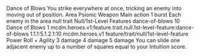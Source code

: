 <ability>
  <name>Dance of Blows</name>
  <flavor>You strike everywhere at once, tricking an enemy into moving out of position.</flavor>
  <keywords>
    <keyword>Area</keyword>
    <keyword>Psionic</keyword>
    <keyword>Weapon</keyword>
  </keywords>
  <type>Main action</type>
  <distance>1 burst</distance>
  <target>Each enemy in the area</target>
  <metadata>
    <class>null</class>
    <feature_type>trait</feature_type>
    <file_dpath>Null/1st-Level Features</file_dpath>
    <item_id>dance-of-blows</item_id>
    <item_index>10</item_index>
    <item_name>Dance of Blows</item_name>
    <level>1</level>
    <scc>mcdm.heroes.v1:feature.trait.null.1st-level-feature:dance-of-blows</scc>
    <scdc>1.1.1:5.1.2.1:10</scdc>
    <source>mcdm.heroes.v1</source>
    <type>feature/trait/null/1st-level-feature</type>
  </metadata>
  <effects>
    <effect type="roll">
      <roll>Power Roll + Agility</roll>
      <t1>3 damage</t1>
      <t2>4 damage</t2>
      <t3>5 damage</t3>
    </effect>
    <effect type="mundane">You can slide one adjacent enemy up to a number of squares equal to your Intuition score.</effect>
  </effects>
</ability>
